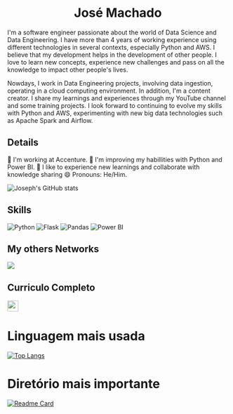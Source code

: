 <h1 align="center">José Machado</h1>

I'm a software engineer passionate about the world of Data Science and Data Engineering. I have more than 4 years of working experience using different technologies in several contexts, especially Python and AWS. I believe that my development helps in the development of other people. I love to learn new concepts, experience new challenges and pass on all the knowledge to impact other people's lives.

Nowdays, I work in Data Engineering projects, involving data ingestion, operating in a cloud computing environment. In addition, I'm a content creator. I share my learnings and experiences through my YouTube channel and some training projects. I look forward to continuing to evolve my skills with Python and AWS, experimenting with new big data technologies such as Apache Spark and Airflow.

## Details
🔭 I'm working at Accenture.
🌱 I'm improving my habillities with Python and Power BI.
🤗 I like to experience new learnings and collaborate with knowledge sharing
😄 Pronouns: He/Him.

![Joseph's GitHub stats](https://github-readme-stats.vercel.app/api?username=JosephAxe&show_icons=true&theme=radical)

## Skills
![Python](https://img.shields.io/badge/Python-FFD43B?style=for-the-badge&logo=python&logoColor=blue)
![Flask](https://img.shields.io/badge/Flask-000000?style=for-the-badge&logo=flask&logoColor=white)
![Pandas](https://img.shields.io/badge/Pandas-2C2D72?style=for-the-badge&logo=pandas&logoColor=white)
![Power BI](https://img.shields.io/badge/PowerBI-F2C811?style=for-the-badge&logo=Power%20BI&logoColor=white)

## My others Networks

[<img src="https://img.shields.io/badge/LinkedIn-0077B5?style=for-the-badge&logo=linkedin&logoColor=white">](https://www.linkedin.com/in/jos%C3%A9-machado-4b787138/)

## Curriculo Completo
[<img src="https://www.alura.com.br/assets/img/home/alura-logo.1647533643.svg" height="25">](https://cursos.alura.com.br/user/jose-machado6/fullCertificate/5de15c6bc8b65b8a6ab13a26d2aec840)

# Linguagem mais usada
[![Top Langs](https://github-readme-stats.vercel.app/api/top-langs/?username=JosephAxe&show_icons=true&theme=radical)](https://github.com/JosephAxe)

# Diretório mais importante
[![Readme Card](https://github-readme-stats.vercel.app/api/pin/?username=JosephAxe&repo=Portafolio_&theme=radical)](https://github.com/JosephAxe/Portafolio_)

